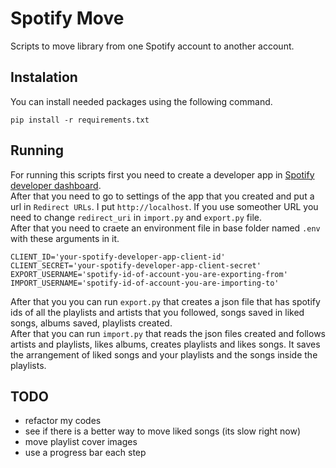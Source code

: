# Spotify Move
Scripts to move library from one Spotify account to another account.

## Instalation
You can install needed packages using the following command.
```
pip install -r requirements.txt
```

## Running
For running this scripts first you need to create a developer app in [Spotify developer dashboard](https://developer.spotify.com/dashboard/).  
After that you need to go to settings of the app that you created and put a url in `Redirect URLs`. I put `http://localhost`. If you use someother URL you need to change `redirect_uri` in `import.py` and `export.py` file.  
After that you need to craete an environment file in base folder named `.env` with these arguments in it.
```
CLIENT_ID='your-spotify-developer-app-client-id'
CLIENT_SECRET='your-spotify-developer-app-client-secret'
EXPORT_USERNAME='spotify-id-of-account-you-are-exporting-from'
IMPORT_USERNAME='spotify-id-of-account-you-are-importing-to'
```
After that you you can run `export.py` that creates a json file that has spotify ids of all the playlists and artists that you followed, songs saved in liked songs, albums saved, playlists created.  
After that you can run `import.py` that reads the json files created and follows artists and playlists, likes albums, creates playlists and likes songs. It saves the arrangement of liked songs and your playlists and the songs inside the playlists. 

## TODO
  - refactor my codes
  - see if there is a better way to move liked songs (its slow right now)
  - move playlist cover images
  - use a progress bar each step

